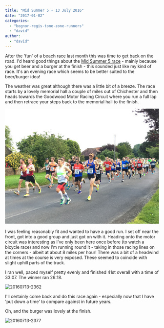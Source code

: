 ```yaml
---
title: "Mid Summer 5 - 13 July 2016"
date: "2017-01-02"
categories: 
  - "bognor-regis-tone-zone-runners"
  - "david"
author: 
  - "david"
---
```


After the 'fun' of a beach race last month this was time to get back on the road. I'd heard good things about the [Mid Summer 5 race](http://www.chichester-runners.org.uk/mid-summer-5) - mainly because you get beer and a burger at the finish - this sounded just like my kind of race. It's an evening race which seems to be better suited to the beer/burger idea!

The weather was great although there was a little bit of a breeze. The race starts by a lovely memorial hall a couple of miles out of Chichester and then heads towards the Goodwood Motor Racing Circuit where you run a full lap and then retrace your steps back to the memorial hall to the finish.

![20160713-2303](/images/2017/20160713-2303.jpg)

I was feeling reasonably fit and wanted to have a good run. I set off near the front, got into a good group and just got on with it. Heading onto the motor circuit was interesting as I've only been here once before (to watch a bicycle race) and now I'm running round it - taking in those racing lines on the corners - albeit at about 8 miles per hour! There was a bit of a headwind at times at the course is very exposed. These seemed to coincide with slight uphill parts of the track.

I ran well, paced myself pretty evenly and finished 41st overall with a time of 33:07. The winner ran 26:18.

![20160713-2362](/images/2017/20160713-2362-605x426.jpg)

I'll certainly come back and do this race again - especially now that I have 'put down a time' to compare against in future years.

Oh, and the burger was lovely at the finish.

![20160713-2377](/images/2017/20160713-2377-300x400.jpg)
